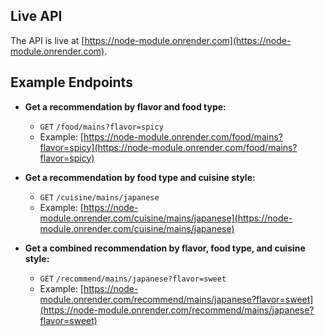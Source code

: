 ## Live API

The API is live at [https://node-module.onrender.com](https://node-module.onrender.com).

## Example Endpoints

- **Get a recommendation by flavor and food type:**
  - `GET` `/food/mains?flavor=spicy`
  - Example: [https://node-module.onrender.com/food/mains?flavor=spicy](https://node-module.onrender.com/food/mains?flavor=spicy)

- **Get a recommendation by food type and cuisine style:**
  - `GET` `/cuisine/mains/japanese`
  - Example: [https://node-module.onrender.com/cuisine/mains/japanese](https://node-module.onrender.com/cuisine/mains/japanese)

- **Get a combined recommendation by flavor, food type, and cuisine style:**
  - `GET` `/recommend/mains/japanese?flavor=sweet`
  - Example: [https://node-module.onrender.com/recommend/mains/japanese?flavor=sweet](https://node-module.onrender.com/recommend/mains/japanese?flavor=sweet)
